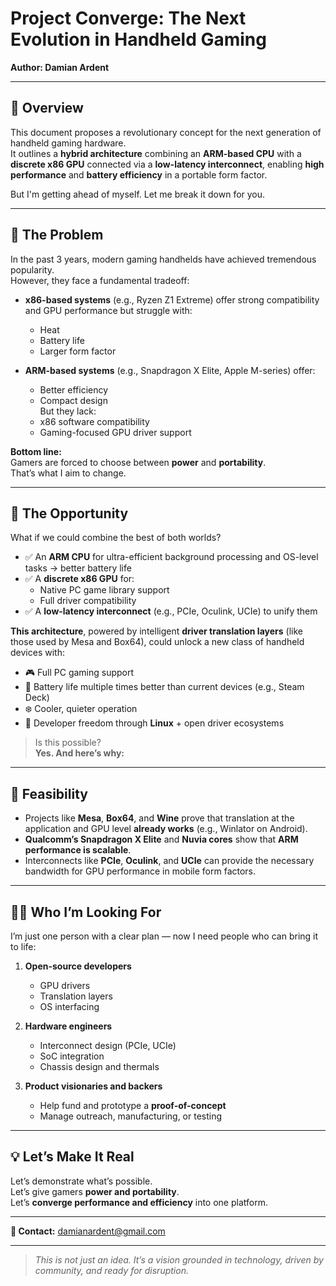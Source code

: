 # Project Converge: The Next Evolution in Handheld Gaming

**Author: Damian Ardent**

---

## 🧭 Overview

This document proposes a revolutionary concept for the next generation of handheld gaming hardware.  
It outlines a **hybrid architecture** combining an **ARM-based CPU** with a **discrete x86 GPU** connected via a **low-latency interconnect**, enabling **high performance** and **battery efficiency** in a portable form factor.  

But I'm getting ahead of myself. Let me break it down for you.

---

## 🚧 The Problem

In the past 3 years, modern gaming handhelds have achieved tremendous popularity.  
However, they face a fundamental tradeoff:

- **x86-based systems** (e.g., Ryzen Z1 Extreme) offer strong compatibility and GPU performance but struggle with:
  - Heat
  - Battery life
  - Larger form factor

- **ARM-based systems** (e.g., Snapdragon X Elite, Apple M-series) offer:
  - Better efficiency
  - Compact design  
  But they lack:
  - x86 software compatibility
  - Gaming-focused GPU driver support

**Bottom line:**  
Gamers are forced to choose between **power** and **portability**.  
That’s what I aim to change.

---

## 🌟 The Opportunity

What if we could combine the best of both worlds?

- ✅ An **ARM CPU** for ultra-efficient background processing and OS-level tasks → better battery life
- ✅ A **discrete x86 GPU** for:
  - Native PC game library support
  - Full driver compatibility
- ✅ A **low-latency interconnect** (e.g., PCIe, Oculink, UCIe) to unify them

**This architecture**, powered by intelligent **driver translation layers** (like those used by Mesa and Box64), could unlock a new class of handheld devices with:

- 🎮 Full PC gaming support  
- 🔋 Battery life multiple times better than current devices (e.g., Steam Deck)  
- ❄️ Cooler, quieter operation  
- 🧩 Developer freedom through **Linux** + open driver ecosystems  

> Is this possible?  
> **Yes. And here’s why:**

---

## 🔬 Feasibility

- Projects like **Mesa**, **Box64**, and **Wine** prove that translation at the application and GPU level **already works** (e.g., Winlator on Android).
- **Qualcomm’s Snapdragon X Elite** and **Nuvia cores** show that **ARM performance is scalable**.
- Interconnects like **PCIe**, **Oculink**, and **UCIe** can provide the necessary bandwidth for GPU performance in mobile form factors.

---

## 🧑‍💻 Who I’m Looking For

I’m just one person with a clear plan — now I need people who can bring it to life:

1. **Open-source developers**  
   - GPU drivers  
   - Translation layers  
   - OS interfacing

2. **Hardware engineers**  
   - Interconnect design (PCIe, UCIe)  
   - SoC integration  
   - Chassis design and thermals

3. **Product visionaries and backers**  
   - Help fund and prototype a **proof-of-concept**
   - Manage outreach, manufacturing, or testing

---

## 💡 Let’s Make It Real

Let’s demonstrate what’s possible.  
Let’s give gamers **power and portability**.  
Let’s **converge performance and efficiency** into one platform.

---

**📧 Contact:** damianardent@gmail.com

---

> *This is not just an idea. It’s a vision grounded in technology, driven by community, and ready for disruption.*
